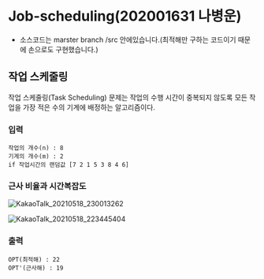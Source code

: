 # Job-scheduling(202001631 나병운)
* 소스코드는 marster branch /src 안에있습니다.(최적해만 구하는 코드이기 때문에 손으로도 구현했습니다.)

## 작업 스케줄링
작업 스케줄링(Task Scheduling) 문제는 작업의 수행 시간이 중복되지 않도록 모든 작업을 가장 적은 수의 기계에 배정하는 알고리즘이다.


### 입력
```
작업의 개수(n) : 8
기계의 개수(m) : 2
if 작업시간의 랜덤값 [7 2 1 5 3 8 4 6]
```
### 근사 비율과 시간복잡도
![KakaoTalk_20210518_230013262](https://user-images.githubusercontent.com/80372995/118665041-f0071580-b82c-11eb-8b3b-c7352193c23e.jpg)


![KakaoTalk_20210518_223445404](https://user-images.githubusercontent.com/80372995/118664036-1bd5cb80-b82c-11eb-8991-1d056abe1843.jpg)

### 출력
```
OPT(최적해) : 22
OPT'(근사해) : 19
```
